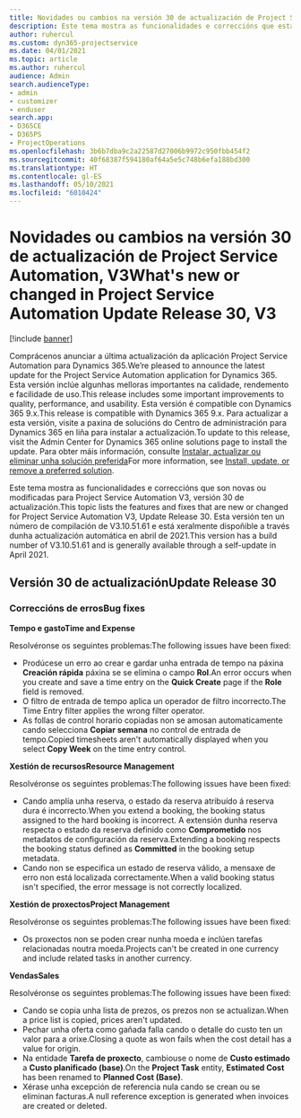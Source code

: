 ```yaml
---
title: Novidades ou cambios na versión 30 de actualización de Project Service Automation, V3
description: Este tema mostra as funcionalidades e correccións que están dispoñibles la versión 30 de actualización de Project Service Automation, V3.
author: ruhercul
ms.custom: dyn365-projectservice
ms.date: 04/01/2021
ms.topic: article
ms.author: ruhercul
audience: Admin
search.audienceType:
- admin
- customizer
- enduser
search.app:
- D365CE
- D365PS
- ProjectOperations
ms.openlocfilehash: 3b6b7dba9c2a22587d27006b9972c950fbb454f2
ms.sourcegitcommit: 40f68387f594180af64a5e5c748b6efa188bd300
ms.translationtype: HT
ms.contentlocale: gl-ES
ms.lasthandoff: 05/10/2021
ms.locfileid: "6010424"
---
```

# <a name="whats-new-or-changed-in-project-service-automation-update-release-30-v3"></a><span data-ttu-id="8831e-103">Novidades ou cambios na versión 30 de actualización de Project Service Automation, V3</span><span class="sxs-lookup"><span data-stu-id="8831e-103">What's new or changed in Project Service Automation Update Release 30, V3</span></span>

[!include [banner](../includes/psa-now-project-operations.md)]

<span data-ttu-id="8831e-104">Comprácenos anunciar a última actualización da aplicación Project Service Automation para Dynamics 365.</span><span class="sxs-lookup"><span data-stu-id="8831e-104">We’re pleased to announce the latest update for the Project Service Automation application for Dynamics 365.</span></span> <span data-ttu-id="8831e-105">Esta versión inclúe algunhas melloras importantes na calidade, rendemento e facilidade de uso.</span><span class="sxs-lookup"><span data-stu-id="8831e-105">This release includes some important improvements to quality, performance, and usability.</span></span> <span data-ttu-id="8831e-106">Esta versión é compatible con Dynamics 365 9.x.</span><span class="sxs-lookup"><span data-stu-id="8831e-106">This release is compatible with Dynamics 365 9.x.</span></span> <span data-ttu-id="8831e-107">Para actualizar a esta versión, visite a paxina de solucións do Centro de administración para Dynamics 365 en liña para instalar a actualización.</span><span class="sxs-lookup"><span data-stu-id="8831e-107">To update to this release, visit the Admin Center for Dynamics 365 online solutions page to install the update.</span></span> <span data-ttu-id="8831e-108">Para obter máis información, consulte [Instalar, actualizar ou eliminar unha solución preferida](/power-platform/admin/install-remove-preferred-solution.md)</span><span class="sxs-lookup"><span data-stu-id="8831e-108">For more information, see [Install, update, or remove a preferred solution](/power-platform/admin/install-remove-preferred-solution.md).</span></span>

<span data-ttu-id="8831e-109">Este tema mostra as funcionalidades e correccións que son novas ou modificadas para Project Service Automation V3, versión 30 de actualización.</span><span class="sxs-lookup"><span data-stu-id="8831e-109">This topic lists the features and fixes that are new or changed for Project Service Automation V3, Update Release 30.</span></span> <span data-ttu-id="8831e-110">Esta versión ten un número de compilación de V3.10.51.61 e está xeralmente dispoñible a través dunha actualización automática en abril de 2021.</span><span class="sxs-lookup"><span data-stu-id="8831e-110">This version has a build number of V3.10.51.61 and is generally available through a self-update in April 2021.</span></span>

## <a name="update-release-30"></a><span data-ttu-id="8831e-111">Versión 30 de actualización</span><span class="sxs-lookup"><span data-stu-id="8831e-111">Update Release 30</span></span>

### <a name="bug-fixes"></a><span data-ttu-id="8831e-112">Correccións de erros</span><span class="sxs-lookup"><span data-stu-id="8831e-112">Bug fixes</span></span>

<span data-ttu-id="8831e-113">**Tempo e gasto**</span><span class="sxs-lookup"><span data-stu-id="8831e-113">**Time and Expense**</span></span>

<span data-ttu-id="8831e-114">Resolvéronse os seguintes problemas:</span><span class="sxs-lookup"><span data-stu-id="8831e-114">The following issues have been fixed:</span></span>

- <span data-ttu-id="8831e-115">Prodúcese un erro ao crear e gardar unha entrada de tempo na páxina **Creación rápida** páxina se se elimina o campo **Rol**.</span><span class="sxs-lookup"><span data-stu-id="8831e-115">An error occurs when you create and save a time entry on the **Quick Create** page if the **Role** field is removed.</span></span>
- <span data-ttu-id="8831e-116">O filtro de entrada de tempo aplica un operador de filtro incorrecto.</span><span class="sxs-lookup"><span data-stu-id="8831e-116">The Time Entry filter applies the wrong filter operator.</span></span>
- <span data-ttu-id="8831e-117">As follas de control horario copiadas non se amosan automaticamente cando selecciona **Copiar semana** no control de entrada de tempo.</span><span class="sxs-lookup"><span data-stu-id="8831e-117">Copied timesheets aren't automatically displayed when you select **Copy Week** on the time entry control.</span></span>

<span data-ttu-id="8831e-118">**Xestión de recursos**</span><span class="sxs-lookup"><span data-stu-id="8831e-118">**Resource Management**</span></span>

<span data-ttu-id="8831e-119">Resolvéronse os seguintes problemas:</span><span class="sxs-lookup"><span data-stu-id="8831e-119">The following issues have been fixed:</span></span>

- <span data-ttu-id="8831e-120">Cando amplía unha reserva, o estado da reserva atribuído á reserva dura é incorrecto.</span><span class="sxs-lookup"><span data-stu-id="8831e-120">When you extend a booking, the booking status assigned to the hard booking is incorrect.</span></span> <span data-ttu-id="8831e-121">A extensión dunha reserva respecta o estado da reserva definido como **Comprometido** nos metadatos de configuración da reserva.</span><span class="sxs-lookup"><span data-stu-id="8831e-121">Extending a booking respects the booking status defined as **Committed** in the booking setup metadata.</span></span>
- <span data-ttu-id="8831e-122">Cando non se especifica un estado de reserva válido, a mensaxe de erro non está localizada correctamente.</span><span class="sxs-lookup"><span data-stu-id="8831e-122">When a valid booking status isn't specified, the error message is not correctly localized.</span></span>

<span data-ttu-id="8831e-123">**Xestión de proxectos**</span><span class="sxs-lookup"><span data-stu-id="8831e-123">**Project Management**</span></span>

<span data-ttu-id="8831e-124">Resolvéronse os seguintes problemas:</span><span class="sxs-lookup"><span data-stu-id="8831e-124">The following issues have been fixed:</span></span>

- <span data-ttu-id="8831e-125">Os proxectos non se poden crear nunha moeda e inclúen tarefas relacionadas noutra moeda.</span><span class="sxs-lookup"><span data-stu-id="8831e-125">Projects can't be created in one currency and include related tasks in another currency.</span></span>

<span data-ttu-id="8831e-126">**Vendas**</span><span class="sxs-lookup"><span data-stu-id="8831e-126">**Sales**</span></span>

<span data-ttu-id="8831e-127">Resolvéronse os seguintes problemas:</span><span class="sxs-lookup"><span data-stu-id="8831e-127">The following issues have been fixed:</span></span>

- <span data-ttu-id="8831e-128">Cando se copia unha lista de prezos, os prezos non se actualizan.</span><span class="sxs-lookup"><span data-stu-id="8831e-128">When a price list is copied, prices aren't updated.</span></span>
- <span data-ttu-id="8831e-129">Pechar unha oferta como gañada falla cando o detalle do custo ten un valor para a orixe.</span><span class="sxs-lookup"><span data-stu-id="8831e-129">Closing a quote as won fails when the cost detail has a value for origin.</span></span>
- <span data-ttu-id="8831e-130">Na entidade **Tarefa de proxecto**, cambiouse o nome de **Custo estimado** a **Custo planificado (base)**.</span><span class="sxs-lookup"><span data-stu-id="8831e-130">On the **Project Task** entity, **Estimated Cost** has been renamed to **Planned Cost (Base)**.</span></span>
- <span data-ttu-id="8831e-131">Xérase unha excepción de referencia nula cando se crean ou se eliminan facturas.</span><span class="sxs-lookup"><span data-stu-id="8831e-131">A null reference exception is generated when invoices are created or deleted.</span></span>
